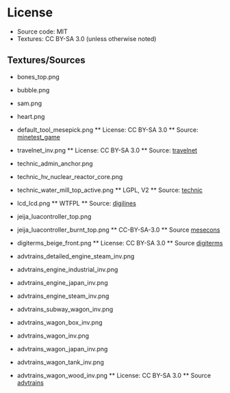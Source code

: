 
# License

* Source code: MIT
* Textures: CC BY-SA 3.0 (unless otherwise noted)

## Textures/Sources

* bones_top.png
* bubble.png
* sam.png
* heart.png
* default_tool_mesepick.png
** License: CC BY-SA 3.0
** Source: [minetest_game](https://github.com/minetest/minetest_game)

* travelnet_inv.png
** License: CC BY-SA 3.0
** Source: [travelnet](https://github.com/Sokomine/travelnet)

* technic_admin_anchor.png
* technic_hv_nuclear_reactor_core.png
* technic_water_mill_top_active.png
** LGPL, V2
** Source: [technic](https://github.com/minetest-mods/technic)

* lcd_lcd.png
** WTFPL
** Source: [digilines](https://github.com/minetest-mods/digilines)

* jeija_luacontroller_top.png
* jeija_luacontroller_burnt_top.png
** CC-BY-SA-3.0
** Source [mesecons](https://github.com/minetest-mods/mesecons)

* digiterms_beige_front.png
** License: CC BY-SA 3.0
** Source [digiterms](https://github.com/Pyrollo/digiterms)


* advtrains_detailed_engine_steam_inv.png
* advtrains_engine_industrial_inv.png
* advtrains_engine_japan_inv.png
* advtrains_engine_steam_inv.png
* advtrains_subway_wagon_inv.png
* advtrains_wagon_box_inv.png
* advtrains_wagon_inv.png
* advtrains_wagon_japan_inv.png
* advtrains_wagon_tank_inv.png
* advtrains_wagon_wood_inv.png
** License: CC BY-SA 3.0
** Source [advtrains](http://advtrains.bleipb.de/)
